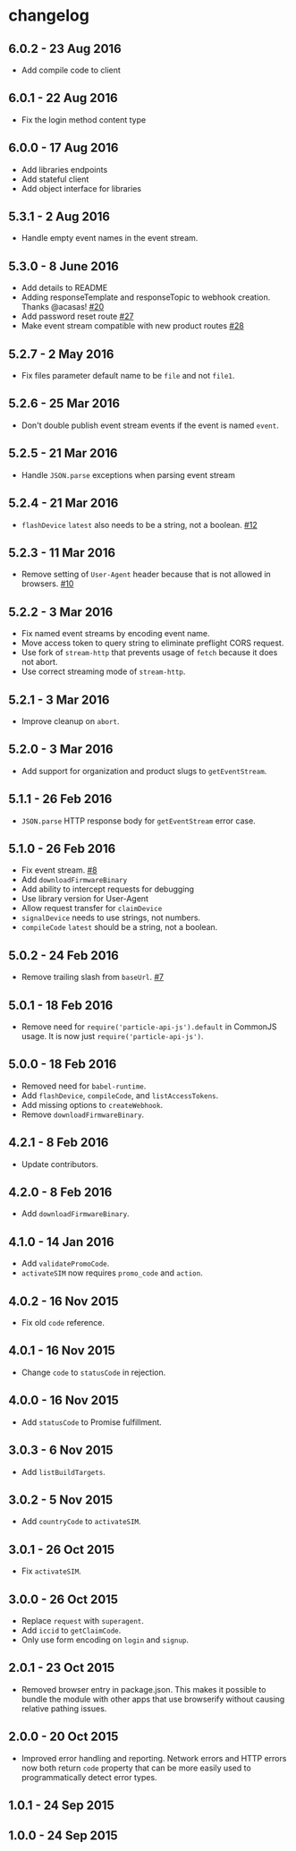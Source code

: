 # changelog

## 6.0.2 - 23 Aug 2016

* Add compile code to client

## 6.0.1 - 22 Aug 2016

* Fix the login method content type

## 6.0.0 - 17 Aug 2016

* Add libraries endpoints
* Add stateful client
* Add object interface for libraries

## 5.3.1 - 2 Aug 2016

* Handle empty event names in the event stream.

## 5.3.0 - 8 June 2016

* Add details to README
* Adding responseTemplate and responseTopic to webhook creation. Thanks @acasas! [#20](https://github.com/spark/particle-api-js/pull/20)
* Add password reset route [#27](https://github.com/spark/particle-api-js/pull/27)
* Make event stream compatible with new product routes [#28](https://github.com/spark/particle-api-js/pull/28)

## 5.2.7 - 2 May 2016

* Fix files parameter default name to be `file` and not `file1`.

## 5.2.6 - 25 Mar 2016

* Don't double publish event stream events if the event is named `event`.

## 5.2.5 - 21 Mar 2016

* Handle `JSON.parse` exceptions when parsing event stream

## 5.2.4 - 21 Mar 2016

* `flashDevice` `latest` also needs to be a string, not a boolean. [#12](https://github.com/spark/particle-api-js/issues/12)

## 5.2.3 - 11 Mar 2016

* Remove setting of `User-Agent` header because that is not allowed in browsers. [#10](https://github.com/spark/particle-api-js/issues/10)

## 5.2.2 - 3 Mar 2016

* Fix named event streams by encoding event name.
* Move access token to query string to eliminate preflight CORS request.
* Use fork of `stream-http` that prevents usage of `fetch` because it does not abort.
* Use correct streaming mode of `stream-http`.

## 5.2.1 - 3 Mar 2016

* Improve cleanup on `abort`.

## 5.2.0 - 3 Mar 2016

* Add support for organization and product slugs to `getEventStream`.

## 5.1.1 - 26 Feb 2016

* `JSON.parse` HTTP response body for `getEventStream` error case.

## 5.1.0 - 26 Feb 2016

* Fix event stream. [#8](https://github.com/spark/particle-api-js/issues/8)
* Add `downloadFirmwareBinary`
* Add ability to intercept requests for debugging
* Use library version for User-Agent
* Allow request transfer for `claimDevice`
* `signalDevice` needs to use strings, not numbers.
* `compileCode` `latest` should be a string, not a boolean.

## 5.0.2 - 24 Feb 2016

* Remove trailing slash from `baseUrl`. [#7](https://github.com/spark/particle-api-js/issues/7)

## 5.0.1 - 18 Feb 2016

* Remove need for `require('particle-api-js').default` in CommonJS usage. It is now just `require('particle-api-js')`.

## 5.0.0 - 18 Feb 2016

* Removed need for `babel-runtime`.
* Add `flashDevice`, `compileCode`, and `listAccessTokens`.
* Add missing options to `createWebhook`.
* Remove `downloadFirmwareBinary`.

## 4.2.1 - 8 Feb 2016

* Update contributors.

## 4.2.0 - 8 Feb 2016

* Add `downloadFirmwareBinary`.

## 4.1.0 - 14 Jan 2016

* Add `validatePromoCode`.
* `activateSIM` now requires `promo_code` and `action`.

## 4.0.2 - 16 Nov 2015

* Fix old `code` reference.

## 4.0.1 - 16 Nov 2015

* Change `code` to `statusCode` in rejection.

## 4.0.0 - 16 Nov 2015

* Add `statusCode` to Promise fulfillment.

## 3.0.3 - 6 Nov 2015

* Add `listBuildTargets`.

## 3.0.2 - 5 Nov 2015

* Add `countryCode` to `activateSIM`.

## 3.0.1 - 26 Oct 2015

* Fix `activateSIM`.

## 3.0.0 - 26 Oct 2015

* Replace `request` with `superagent`.
* Add `iccid` to `getClaimCode`.
* Only use form encoding on `login` and `signup`.

## 2.0.1 - 23 Oct 2015

* Removed browser entry in package.json. This makes it possible to bundle the module with other apps that use browserify without causing relative pathing issues.

## 2.0.0 - 20 Oct 2015

* Improved error handling and reporting. Network errors and HTTP errors now both return `code` property that can be more easily used to programmatically detect error types.

## 1.0.1 - 24 Sep 2015

## 1.0.0 - 24 Sep 2015
